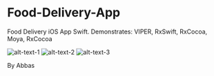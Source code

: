 # Food-Delivery-App
Food Delivery iOS App Swift. Demonstrates: VIPER, RxSwift, RxCocoa, Moya, RxCocoa

![alt-text-1](images/src01.png " ") ![alt-text-2](images/src02.png " ") ![alt-text-3](images/src02.png " ")

By Abbas
